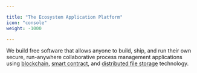 ```yaml
---

title: "The Ecosystem Application Platform"
icon: "console"
weight: -1000

---
```


We build free software that allows anyone to build, ship, and run their own secure, run-anywhere collaborative process management applications using [blockchain](), [smart contract](), and [distributed file storage]() technology.